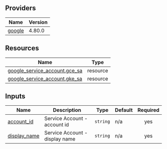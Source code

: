 <!-- BEGIN_TF_DOCS -->


## Providers

| Name | Version |
|------|---------|
| <a name="provider_google"></a> [google](#provider\_google) | 4.80.0 |

## Resources

| Name | Type |
|------|------|
| [google_service_account.gce_sa](https://registry.terraform.io/providers/hashicorp/google/latest/docs/resources/service_account) | resource |
| [google_service_account.gke_sa](https://registry.terraform.io/providers/hashicorp/google/latest/docs/resources/service_account) | resource |

## Inputs

| Name | Description | Type | Default | Required |
|------|-------------|------|---------|:--------:|
| <a name="input_account_id"></a> [account\_id](#input\_account\_id) | Service Account - account id | `string` | n/a | yes |
| <a name="input_display_name"></a> [display\_name](#input\_display\_name) | Service Account - display name | `string` | n/a | yes |
<!-- END_TF_DOCS -->
